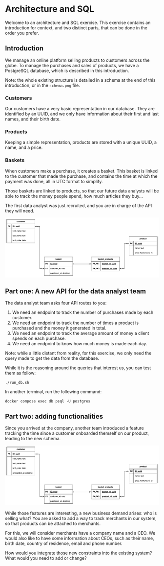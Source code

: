# Architecture and SQL
Welcome to an architecture and SQL exercise. This exercise contains an introduction for context, and
two distinct parts, that can be done in the order you prefer.

## Introduction
We manage an online platform selling products to customers across the globe. To manage the purchases
and sales of products, we have a PostgreSQL database, which is described in this introduction.

Note: the whole existing structure is detailed in a schema at the end of this introduction, or in
the `schema.png` file.

### Customers
Our customers have a very basic representation in our database. They are identified by an UUID, and
we only have information about their first and last names, and their birth date.

### Products
Keeping a simple representation, products are stored with a unique UUID, a name, and a price.

### Baskets
When customers make a purchase, it creates a basket. This basket is linked to the customer that made
the purchase, and contains the time at which the payment was done, all in UTC format to simplify.

Those baskets are linked to products, so that our future data analysts will be able to track the
money people spend, how much articles they buy...

The first data analyst was just recruited, and you are in charge of the API they will need.

![Entity relationship schema](schema.png)


## Part one: A new API for the data analyst team
The data analyst team asks four API routes to you:

1. We need an endpoint to track the number of purchases made by each customer.
2. We need an endpoint to track the number of times a product is purchased and the money it
   generated in total.
3. We need an endpoint to track the average amount of money a client spends on each purchase.
4. We need an endpoint to know how much money is made each day.

Note: while a little distant from reality, for this exercise, we only need the query made to get the
data from the database.

While it is the reasoning around the queries that interest us, you can test them as follow:

```shell
./run_db.sh
```

In another terminal, run the following command:

```shell
docker compose exec db psql -U postgres
```


## Part two: adding functionalities
Since you arrived at the company, another team introduced a feature tracking the time since a
customer onboarded themself on our product, leading to the new schema.

![New entity relationship schema](new_schema.png)

While those features are interesting, a new business demand arises: who is selling what? You are
asked to add a way to track merchants in our system, so that products can be attached to merchants.

For this, we will consider merchants have a company name and a CEO. We would also like to have some
information about CEOs, such as their name, birth date, country of residence, email and phone
number.


How would you integrate those new constraints into the existing system? What would you need to add
or change?
